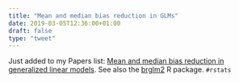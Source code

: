 ```yaml
---
title: "Mean and median bias reduction in GLMs"
date: 2019-03-05T12:36:00+01:00
draft: false
type: "tweet"
---
```


Just added to my Papers list: [Mean and median bias reduction in generalized
linear models](https://link.springer.com/article/10.1007%2Fs11222-019-09860-6). See also the [brglm2](https://cran.r-project.org/package=brglm2) R package. `#rstats`
